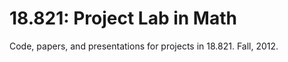 18.821: Project Lab in Math
=====================

Code, papers, and presentations for projects in 18.821.
Fall, 2012.
